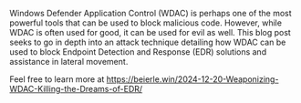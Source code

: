 Windows Defender Application Control (WDAC) is perhaps one of the most powerful tools that can be used to block malicious code. However, while WDAC is often used for good, it can be used for evil as well. This blog post seeks to go in depth into an attack technique detailing how WDAC can be used to block Endpoint Detection and Response (EDR) solutions and assistance in lateral movement.

Feel free to learn more at https://beierle.win/2024-12-20-Weaponizing-WDAC-Killing-the-Dreams-of-EDR/